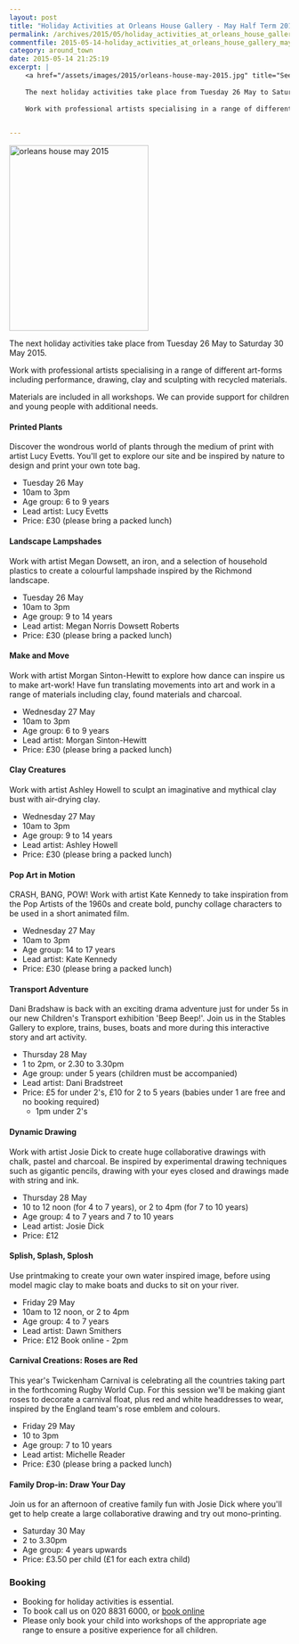 ```yaml
---
layout: post
title: "Holiday Activities at Orleans House Gallery - May Half Term 2015"
permalink: /archives/2015/05/holiday_activities_at_orleans_house_gallery_may_ha.html
commentfile: 2015-05-14-holiday_activities_at_orleans_house_gallery_may_ha
category: around_town
date: 2015-05-14 21:25:19
excerpt: |
    <a href="/assets/images/2015/orleans-house-may-2015.jpg" title="See larger version of - orleans house may 2015"><img src="/assets/images/2015/orleans-house-may-2015_thumb.jpg" width="150" height="200" alt="orleans house may 2015" class="photo right" /></a>
    
    The next holiday activities take place from Tuesday 26 May to Saturday 30 May 2015.
    
    Work with professional artists specialising in a range of different art-forms including performance, drawing, clay and sculpting with recycled materials.
    

---
```


<a href="/assets/images/2015/orleans-house-may-2015.jpg" title="See larger version of - orleans house may 2015"><img src="/assets/images/2015/orleans-house-may-2015_thumb.jpg" width="250" height="333" alt="orleans house may 2015" class="photo right" /></a>

The next holiday activities take place from Tuesday 26 May to Saturday 30 May 2015.

Work with professional artists specialising in a range of different art-forms including performance, drawing, clay and sculpting with recycled materials.

Materials are included in all workshops. We can provide support for children and young people with additional needs.

#### Printed Plants

Discover the wondrous world of plants through the medium of print with artist Lucy Evetts. You'll get to explore our site and be inspired by nature to design and print your own tote bag.

-   Tuesday 26 May
-   10am to 3pm
-   Age group: 6 to 9 years
-   Lead artist: Lucy Evetts
-   Price: £30 (please bring a packed lunch)

#### Landscape Lampshades

Work with artist Megan Dowsett, an iron, and a selection of household plastics to create a colourful lampshade inspired by the Richmond landscape.

-   Tuesday 26 May
-   10am to 3pm
-   Age group: 9 to 14 years
-   Lead artist: Megan Norris Dowsett Roberts
-   Price: £30 (please bring a packed lunch)

#### Make and Move

Work with artist Morgan Sinton-Hewitt to explore how dance can inspire us to make art-work! Have fun translating movements into art and work in a range of materials including clay, found materials and charcoal.

-   Wednesday 27 May
-   10am to 3pm
-   Age group: 6 to 9 years
-   Lead artist: Morgan Sinton-Hewitt
-   Price: £30 (please bring a packed lunch)

#### Clay Creatures

Work with artist Ashley Howell to sculpt an imaginative and mythical clay bust with air-drying clay.

-   Wednesday 27 May
-   10am to 3pm
-   Age group: 9 to 14 years
-   Lead artist: Ashley Howell
-   Price: £30 (please bring a packed lunch)

#### Pop Art in Motion

CRASH, BANG, POW! Work with artist Kate Kennedy to take inspiration from the Pop Artists of the 1960s and create bold, punchy collage characters to be used in a short animated film.

-   Wednesday 27 May
-   10am to 3pm
-   Age group: 14 to 17 years
-   Lead artist: Kate Kennedy
-   Price: £30 (please bring a packed lunch)

#### Transport Adventure

Dani Bradshaw is back with an exciting drama adventure just for under 5s in our new Children's Transport exhibition 'Beep Beep!'. Join us in the Stables Gallery to explore, trains, buses, boats and more during this interactive story and art activity.

-   Thursday 28 May
-   1 to 2pm, or 2.30 to 3.30pm
-   Age group: under 5 years (children must be accompanied)
-   Lead artist: Dani Bradstreet
-   Price: £5 for under 2's, £10 for 2 to 5 years (babies under 1 are free and no booking required)
    - 1pm under 2's

#### Dynamic Drawing

Work with artist Josie Dick to create huge collaborative drawings with chalk, pastel and charcoal. Be inspired by experimental drawing techniques such as gigantic pencils, drawing with your eyes closed and drawings made with string and ink.

-   Thursday 28 May
-   10 to 12 noon (for 4 to 7 years), or 2 to 4pm (for 7 to 10 years)
-   Age group: 4 to 7 years and 7 to 10 years
-   Lead artist: Josie Dick
-   Price: £12

#### Splish, Splash, Splosh

Use printmaking to create your own water inspired image, before using model magic clay to make boats and ducks to sit on your river.

-   Friday 29 May
-   10am to 12 noon, or 2 to 4pm
-   Age group: 4 to 7 years
-   Lead artist: Dawn Smithers
-   Price: £12
    Book online - 2pm

#### Carnival Creations: Roses are Red

This year's Twickenham Carnival is celebrating all the countries taking part in the forthcoming Rugby World Cup. For this session we'll be making giant roses to decorate a carnival float, plus red and white headdresses to wear, inspired by the England team's rose emblem and colours.

-   Friday 29 May
-   10 to 3pm
-   Age group: 7 to 10 years
-   Lead artist: Michelle Reader
-   Price: £30 (please bring a packed lunch)

#### Family Drop-in: Draw Your Day

Join us for an afternoon of creative family fun with Josie Dick where you'll get to help create a large collaborative drawing and try out mono-printing.

-   Saturday 30 May
-   2 to 3.30pm
-   Age group: 4 years upwards
-   Price: £3.50 per child (£1 for each extra child)

### Booking

-   Booking for holiday activities is essential.
-   To book call us on 020 8831 6000, or [book online](http://www2.richmond.gov.uk/richmondbookings/Arts.aspx)
-   Please only book your child into workshops of the appropriate age range to ensure a positive experience for all children.
